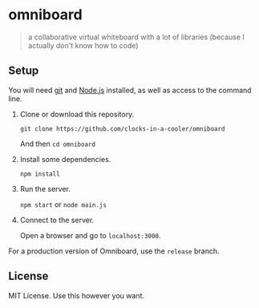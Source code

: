 # omniboard

> a collaborative virtual whiteboard with a lot of libraries (because I actually don't know how to code)

## Setup

You will need [git](https://git-scm.com/) and [Node.js](https://nodejs.org/en/) installed, as well as access to the command line.

1. Clone or download this repository.

    `git clone https://github.com/clocks-in-a-cooler/omniboard`
    
    And then `cd omniboard`
    
2. Install some dependencies.

    `npm install`
    
3. Run the server.

    `npm start` or `node main.js`
    
4. Connect to the server.

    Open a browser and go to `localhost:3000`.
    
For a production version of Omniboard, use the `release` branch.

## License

MIT License. Use this however you want.

